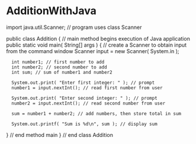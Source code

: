 AdditionWithJava
================




import java.util.Scanner; // program uses class Scanner

public class Addition 
{
   // main method begins execution of Java application
   public static void main( String[] args )
   {
      // create a Scanner to obtain input from the command window
      Scanner input = new Scanner( System.in );

      int number1; // first number to add
      int number2; // second number to add
      int sum; // sum of number1 and number2

      System.out.print( "Enter first integer: " ); // prompt 
      number1 = input.nextInt(); // read first number from user

      System.out.print( "Enter second integer: " ); // prompt 
      number2 = input.nextInt(); // read second number from user

      sum = number1 + number2; // add numbers, then store total in sum

      System.out.printf( "Sum is %d\n", sum ); // display sum
   } // end method main
} // end class Addition
